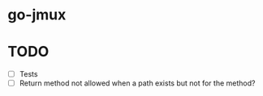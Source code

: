 # go-jmux

# TODO
- [ ] Tests
- [ ] Return method not allowed when a path exists but not for the method?
